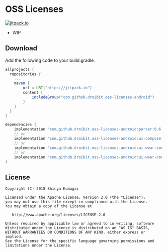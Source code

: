 # OSS Licenses
[![jitpack.io](https://jitpack.io/v/droibit/oss-licenses-android.svg)](https://jitpack.io/#droibit/oss-licenses-android)

- WIP

## Download
Add the following code to your build.gradle.

```gradle
allprojects {
  repositories {
    ...
    maven {
        url = URI("https://jitpack.io")
        content {
            includeGroup("com.github.droibit.oss-licenses-android")
        }
    }
  }
}

dependencies {
    implementation 'com.github.droibit.oss-licenses-android:parser:0.6.0'
    // or
    implementation 'com.github.droibit.oss-licenses-android:ui-compose-material3:0.6.0'
    // or
    implementation 'com.github.droibit.oss-licenses-android:ui-wear-compose-material:0.6.0'
    // or
    implementation 'com.github.droibit.oss-licenses-android:ui-wear-compose-material3:0.6.0'
}
```

## License

    Copyright (C) 2018 Shinya Kumagai

    Licensed under the Apache License, Version 2.0 (the "License");
    you may not use this file except in compliance with the License.
    You may obtain a copy of the License at

       http://www.apache.org/licenses/LICENSE-2.0

    Unless required by applicable law or agreed to in writing, software
    distributed under the License is distributed on an "AS IS" BASIS,
    WITHOUT WARRANTIES OR CONDITIONS OF ANY KIND, either express or implied.
    See the License for the specific language governing permissions and
    limitations under the License.
